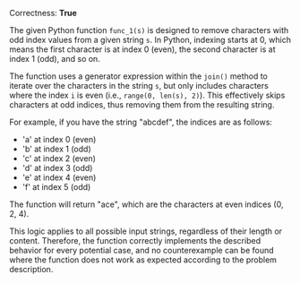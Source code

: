 Correctness: **True**

The given Python function `func_1(s)` is designed to remove characters with odd index values from a given string `s`. In Python, indexing starts at 0, which means the first character is at index 0 (even), the second character is at index 1 (odd), and so on.

The function uses a generator expression within the `join()` method to iterate over the characters in the string `s`, but only includes characters where the index `i` is even (i.e., `range(0, len(s), 2)`). This effectively skips characters at odd indices, thus removing them from the resulting string.

For example, if you have the string "abcdef", the indices are as follows:
- 'a' at index 0 (even)
- 'b' at index 1 (odd)
- 'c' at index 2 (even)
- 'd' at index 3 (odd)
- 'e' at index 4 (even)
- 'f' at index 5 (odd)

The function will return "ace", which are the characters at even indices (0, 2, 4).

This logic applies to all possible input strings, regardless of their length or content. Therefore, the function correctly implements the described behavior for every potential case, and no counterexample can be found where the function does not work as expected according to the problem description.